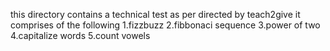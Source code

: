 this directory contains a technical test as per directed by teach2give it comprises of the following
1.fizzbuzz
2.fibbonaci sequence
3.power of two
4.capitalize words
5.count vowels
